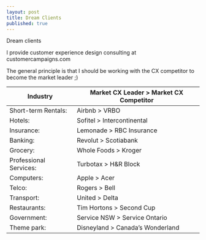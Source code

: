 ```yaml
---
layout: post
title: Dream Clients
published: true
---
```


Dream clients

I provide customer experience design consulting at customercampaigns.com

The general principle is that I should be working with the CX competitor to become the market leader ;)




| Industry | Market CX Leader > Market CX Competitor| 
| --------------------- | --------------------- |
| Short-term Rentals: 		| Airbnb > VRBO| 
| Hotels: 					| Sofitel > Intercontinental| 
| Insurance: 				| Lemonade > RBC Insurance| 
| Banking: 					| Revolut > Scotiabank| 
| Grocery: 					| Whole Foods > Kroger| 
| Professional Services:  	| Turbotax > H&R Block| 
| Computers: 				| Apple > Acer| 
| Telco: 					| Rogers > Bell| 
| Transport: 				| United > Delta| 
| Restaurants: 				| Tim Hortons > Second Cup| 
| Government: 				| Service NSW > Service Ontario| 
| Theme park: 				| Disneyland > Canada’s Wonderland| 